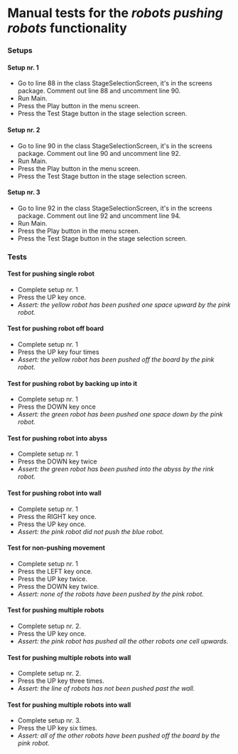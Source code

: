 # Manual tests for the *robots pushing robots* functionality
### Setups

#### Setup nr. 1
* Go to line 88 in the class StageSelectionScreen, it's in the screens package. Comment out line 88 and uncomment line 90.
* Run Main.
* Press the Play button in the menu screen.
* Press the Test Stage button in the stage selection screen.

#### Setup nr. 2
* Go to line 90 in the class StageSelectionScreen, it's in the screens package. Comment out line 90 and uncomment line 92.
* Run Main.
* Press the Play button in the menu screen.
* Press the Test Stage button in the stage selection screen.

#### Setup nr. 3
* Go to line 92 in the class StageSelectionScreen, it's in the screens package. Comment out line 92 and uncomment line 94.
* Run Main.
* Press the Play button in the menu screen.
* Press the Test Stage button in the stage selection screen.

### Tests

#### Test for pushing single robot
* Complete setup nr. 1
* Press the UP key once.
* *Assert: the yellow robot has been pushed one space upward by the pink robot.*

#### Test for pushing robot off board
* Complete setup nr. 1
* Press the UP key four times
* *Assert: the yellow robot has been pushed off the board by the pink robot.*

#### Test for pushing robot by backing up into it
* Complete setup nr. 1
* Press the DOWN key once
* *Assert: the green robot has been pushed one space down by the pink robot.*

#### Test for pushing robot into abyss
* Complete setup nr. 1
* Press the DOWN key twice
* *Assert: the green robot has been pushed into the abyss by the rink robot.*

#### Test for pushing robot into wall
* Complete setup nr. 1
* Press the RIGHT key once.
* Press the UP key once.
* *Assert: the pink robot did not push the blue robot.*

#### Test for non-pushing movement
* Complete setup nr. 1
* Press the LEFT key once.
* Press the UP key twice.
* Press the DOWN key twice.
* *Assert: none of the robots have been pushed by the pink robot.*

#### Test for pushing multiple robots
* Complete setup nr. 2.
* Press the UP key once.
* *Assert: the pink robot has pushed all the other robots one cell upwards.*

#### Test for pushing multiple robots into wall
* Complete setup nr. 2.
* Press the UP key three times.
* *Assert: the line of robots has not been pushed past the wall.*

#### Test for pushing multiple robots into wall
* Complete setup nr. 3.
* Press the UP key six times.
* *Assert: all of the other robots have been pushed off the board by the pink robot.*


